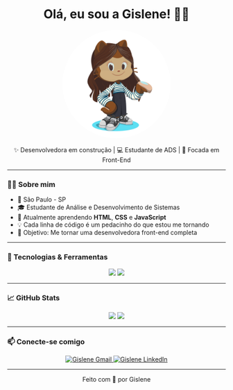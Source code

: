 <h1 align="center">Olá, eu sou a Gislene! 👩‍💻</h1>

<p align="center">
  <img src="octocat-1740616280832.png" width="250" alt="Foto da Gislene" style="border-radius: 50%;">
</p>

<p align="center">
✨ Desenvolvedora em construção | 💻 Estudante de ADS | 🚀 Focada em Front-End
</p>

---

### 👩‍💻 Sobre mim

- 📍 São Paulo - SP  
- 🎓 Estudante de Análise e Desenvolvimento de Sistemas  
- 🌱 Atualmente aprendendo **HTML**, **CSS** e **JavaScript**  
- 💡 Cada linha de código é um pedacinho do que estou me tornando 
- 🎯 Objetivo: Me tornar uma desenvolvedora front-end completa

---

### 🚀 Tecnologias & Ferramentas

<p align="center">
  <img src="https://cdn.jsdelivr.net/gh/devicons/devicon@latest/icons/html5/html5-original.svg" width="50"/>
  <img src="https://cdn.jsdelivr.net/gh/devicons/devicon@latest/icons/css3/css3-original.svg" width="50"/>
</p>

---

### 📈 GitHub Stats

<p align="center">
  <img src="https://github-readme-stats.vercel.app/api?username=gisleneandradee&show_icons=true&theme=tokyonight" height="160"/>
  <img src="https://github-readme-stats.vercel.app/api/top-langs/?username=gisleneandradee&layout=compact&theme=tokyonight" height="160"/>
</p>

---

### 📫 Conecte-se comigo

<p align="center">
  <a href="mailto:gislene.dev@gmail.com" target="_blank">
    <img src="https://img.shields.io/badge/Gmail-EA4335?style=for-the-badge&logo=gmail&logoColor=white" alt="Gislene Gmail"/>
  </a>
  <a href="https://www.linkedin.com/in/gisleneandradee/" target="_blank" rel="noopener noreferrer">
    <img src="https://img.shields.io/badge/LinkedIn-0077B5?style=for-the-badge&logo=linkedin&logoColor=white" alt="Gislene LinkedIn"/>
  </a>
</p>

---

<p align="center">
  Feito com 💖 por Gislene
</p>
